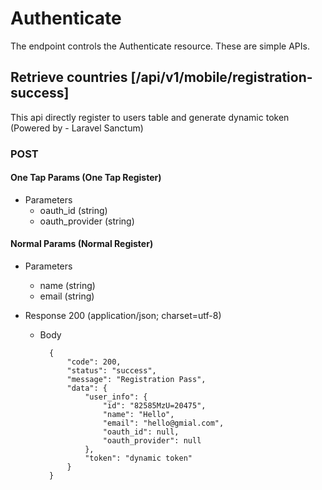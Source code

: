 # Authenticate

The endpoint controls the Authenticate resource.
These are simple APIs.

## Retrieve countries [/api/v1/mobile/registration-success]

This api directly register to users table and generate dynamic token (Powered by - Laravel Sanctum)

### POST

#### One Tap Params (One Tap Register)

+ Parameters
    + oauth_id (string)
    + oauth_provider (string)

#### Normal Params (Normal Register)

+ Parameters
    + name (string)
    + email (string)

+ Response 200 (application/json; charset=utf-8)

    + Body

            {
                "code": 200,
                "status": "success",
                "message": "Registration Pass",
                "data": {
                    "user_info": {
                        "id": "82585MzU=20475",
                        "name": "Hello",
                        "email": "hello@gmial.com",
                        "oauth_id": null,
                        "oauth_provider": null
                    },
                    "token": "dynamic token"
                }
            }



